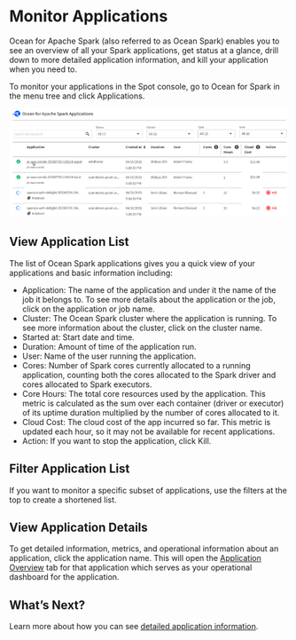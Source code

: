 # Monitor Applications

Ocean for Apache Spark (also referred to as Ocean Spark) enables you to see an overview of all your Spark applications, get status at a glance, drill down to more detailed application information, and kill your application when you need to.

To monitor your applications in the Spot console, go to Ocean for Spark in the menu tree and click Applications.

<img src="/ocean-spark/_media/ocean-spark-monitor-applications-01.png" />

## View Application List

The list of Ocean Spark applications gives you a quick view of your applications and basic information including:

- Application: The name of the application and under it the name of the job it belongs to. To see more details about the application or the job, click on the application or job name.
- Cluster: The Ocean Spark cluster where the application is running. To see more information about the cluster, click on the cluster name.
- Started at: Start date and time.
- Duration: Amount of time of the application run.
- User: Name of the user running the application.
- Cores: Number of Spark cores currently allocated to a running application, counting both the cores allocated to the Spark driver and cores allocated to Spark executors.
- Core Hours: The total core resources used by the application. This metric is calculated as the sum over each container (driver or executor) of its uptime duration multiplied by the number of cores allocated to it.
- Cloud Cost: The cloud cost of the app incurred so far. This metric is updated each hour, so it may not be available for recent applications.
- Action: If you want to stop the application, click Kill.

## Filter Application List

If you want to monitor a specific subset of applications, use the filters at the top to create a shortened list.

## View Application Details

To get detailed information, metrics, and operational information about an application, click the application name. This will open the [Application Overview](ocean-spark/product-tour/view-application-details) tab for that application which serves as your operational dashboard for the application.

## What’s Next?

Learn more about how you can see [detailed application information](ocean-spark/product-tour/view-application-details).
